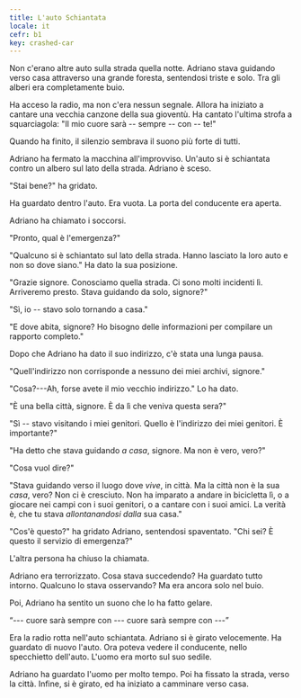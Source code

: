 ```yaml
---
title: L'auto Schiantata
locale: it
cefr: b1
key: crashed-car
---
```


Non c'erano altre auto sulla strada quella notte. Adriano stava guidando verso casa attraverso una grande foresta, sentendosi triste e solo. Tra gli alberi era completamente buio.

Ha acceso la radio, ma non c'era nessun segnale. Allora ha iniziato a cantare una vecchia canzone della sua gioventù. Ha cantato l'ultima strofa a squarciagola: "Il mio cuore sarà -- sempre -- con -- te!"

Quando ha finito, il silenzio sembrava il suono più forte di tutti.

Adriano ha fermato la macchina all'improvviso. Un'auto si è schiantata contro un albero sul lato della strada. Adriano è sceso.

"Stai bene?" ha gridato.

Ha guardato dentro l'auto. Era vuota. La porta del conducente era aperta.

Adriano ha chiamato i soccorsi.

"Pronto, qual è l'emergenza?"

"Qualcuno si è schiantato sul lato della strada. Hanno lasciato la loro auto e non so dove siano." Ha dato la sua posizione.

"Grazie signore. Conosciamo quella strada. Ci sono molti incidenti lì. Arriveremo presto. Stava guidando da solo, signore?"

"Sì, io -- stavo solo tornando a casa."

"E dove abita, signore? Ho bisogno delle informazioni per compilare un rapporto completo."

Dopo che Adriano ha dato il suo indirizzo, c'è stata una lunga pausa.

"Quell'indirizzo non corrisponde a nessuno dei miei archivi, signore."

"Cosa?---Ah, forse avete il mio vecchio indirizzo." Lo ha dato.

"È una bella città, signore. È da lì che veniva questa sera?"

"Sì -- stavo visitando i miei genitori. Quello è l'indirizzo dei miei genitori. È importante?"

"Ha detto che stava guidando *a casa*, signore. Ma non è vero, vero?"

"Cosa vuol dire?"

"Stava guidando verso il luogo dove *vive*, in città. Ma la città non è la sua *casa*, vero? Non ci è cresciuto. Non ha imparato a andare in bicicletta lì, o a giocare nei campi con i suoi genitori, o a cantare con i suoi amici. La verità è, che tu stava *allontanandosi dalla* sua casa."

"Cos'è questo?" ha gridato Adriano, sentendosi spaventato. "Chi sei? È questo il servizio di emergenza?"

L'altra persona ha chiuso la chiamata.

Adriano era terrorizzato. Cosa stava succedendo? Ha guardato tutto intorno. Qualcuno lo stava osservando? Ma era ancora solo nel buio.

Poi, Adriano ha sentito un suono che lo ha fatto gelare.

“--- cuore sarà sempre con --- cuore sarà sempre con ---”

Era la radio rotta nell'auto schiantata. Adriano si è girato velocemente. Ha guardato di nuovo l'auto. Ora poteva vedere il conducente, nello specchietto dell'auto. L'uomo era morto sul suo sedile.

Adriano ha guardato l'uomo per molto tempo. Poi ha fissato la strada, verso la città. Infine, si è girato, ed ha iniziato a camminare verso casa.